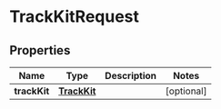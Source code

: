 
# TrackKitRequest

## Properties
Name | Type | Description | Notes
------------ | ------------- | ------------- | -------------
**trackKit** | [**TrackKit**](TrackKit.md) |  |  [optional]



